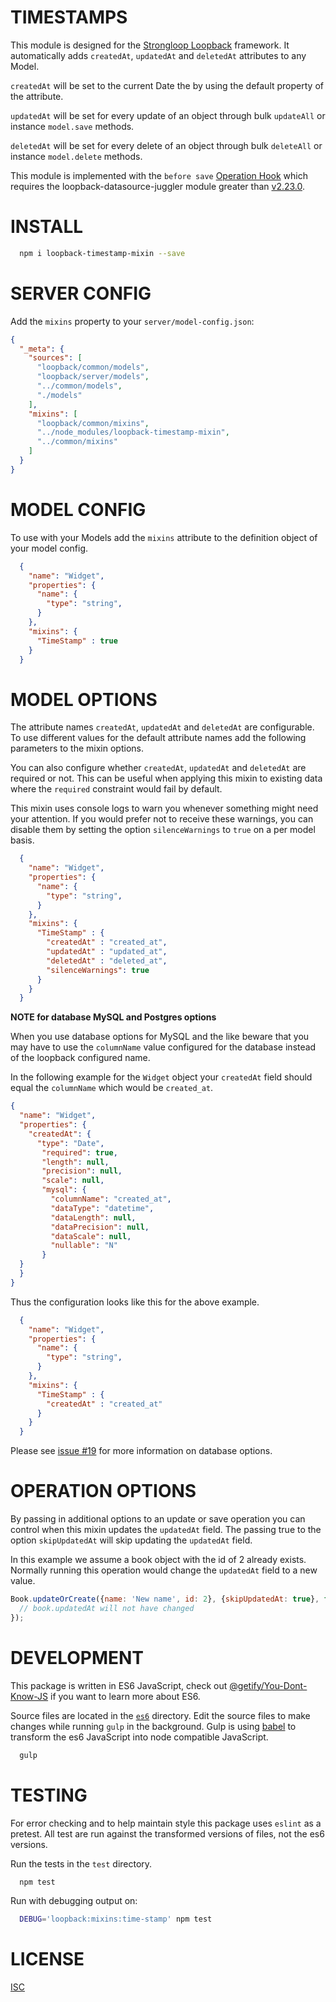 TIMESTAMPS
=============

This module is designed for the [Strongloop Loopback](https://github.com/strongloop/loopback) framework.  It automatically adds `createdAt`, `updatedAt` and `deletedAt` attributes to any Model.

`createdAt` will be set to the current Date the by using the default property of the attribute.

`updatedAt` will be set for every update of an object through bulk `updateAll` or instance `model.save` methods.

`deletedAt` will be set for every delete of an object through bulk `deleteAll` or instance `model.delete` methods.

This module is implemented with the `before save` [Operation Hook](http://docs.strongloop.com/display/public/LB/Operation+hooks#Operationhooks-beforesave) which requires the  loopback-datasource-juggler module greater than  [v2.23.0](strongloop/loopback-datasource-juggler@0002aaedeffadda34ae03752d03d0805ab661665).

INSTALL
=============

```bash
  npm i loopback-timestamp-mixin --save
```

SERVER CONFIG
=============

Add the `mixins` property to your `server/model-config.json`:

```json
{
  "_meta": {
    "sources": [
      "loopback/common/models",
      "loopback/server/models",
      "../common/models",
      "./models"
    ],
    "mixins": [
      "loopback/common/mixins",
      "../node_modules/loopback-timestamp-mixin",
      "../common/mixins"
    ]
  }
}
```

MODEL CONFIG
=============

To use with your Models add the `mixins` attribute to the definition object of your model config.

```json
  {
    "name": "Widget",
    "properties": {
      "name": {
        "type": "string",
      }
    },
    "mixins": {
      "TimeStamp" : true
    }
  }
```

MODEL OPTIONS
=============

The attribute names `createdAt`, `updatedAt` and `deletedAt` are configurable.  To use different values for the default attribute names add the following parameters to the mixin options.

You can also configure whether `createdAt`, `updatedAt` and `deletedAt` are required or not. This can be useful when applying this mixin to existing data where the `required` constraint would fail by default.

This mixin uses console logs to warn you whenever something might need your attention. If you would prefer not to receive these warnings, you can disable them by setting the option `silenceWarnings` to `true` on a per model basis.

```json
  {
    "name": "Widget",
    "properties": {
      "name": {
        "type": "string",
      }
    },
    "mixins": {
      "TimeStamp" : {
        "createdAt" : "created_at",
        "updatedAt" : "updated_at",
        "deletedAt" : "deleted_at",
        "silenceWarnings": true
      }
    }
  }
```

**NOTE for database MySQL and Postgres options**

When you use database options for MySQL and the like beware that you may have to use the `columnName` value configured for the database instead of the loopback configured name.

In the following example for the `Widget` object your `createdAt` field should equal the `columnName` which would be `created_at`.

```json
{
  "name": "Widget",
  "properties": {
    "createdAt": {
      "type": "Date",
       "required": true,
       "length": null,
       "precision": null,
       "scale": null,
       "mysql": {
         "columnName": "created_at",
         "dataType": "datetime",
         "dataLength": null,
         "dataPrecision": null,
         "dataScale": null,
         "nullable": "N"
       }
  }
  }
}
```
Thus the configuration looks like this for the above example.

```json
  {
    "name": "Widget",
    "properties": {
      "name": {
        "type": "string",
      }
    },
    "mixins": {
      "TimeStamp" : {
        "createdAt" : "created_at"
      }
    }
  }
```

Please see [issue #19](clarkbw/loopback-ds-timestamp-mixin/issues/19) for more information on database options.

OPERATION OPTIONS
=============

By passing in additional options to an update or save operation you can control when this mixin updates the `updatedAt` field.  The passing true to the option `skipUpdatedAt` will skip updating the `updatedAt` field.

In this example we assume a book object with the id of 2 already exists. Normally running this operation would change the `updatedAt` field to a new value.

```js
Book.updateOrCreate({name: 'New name', id: 2}, {skipUpdatedAt: true}, function(err, book) {
  // book.updatedAt will not have changed
});
```

DEVELOPMENT
=============

This package is written in ES6 JavaScript, check out [@getify/You-Dont-Know-JS](https://github.com/getify/You-Dont-Know-JS) if you want to learn more about ES6.

Source files are located in the [`es6`](https://github.com/clarkbw/loopback-ds-timestamp-mixin/tree/master/es6) directory.  Edit the source files to make changes while running `gulp` in the background.  Gulp is using [babel](https://babeljs.io/docs/setup/#gulp) to transform the es6 JavaScript into node compatible JavaScript.

```bash
  gulp
```

TESTING
=============

For error checking and to help maintain style this package uses `eslint` as a pretest.  All test are run against the transformed versions of files, not the es6 versions.

Run the tests in the `test` directory.

```bash
  npm test
```

Run with debugging output on:

```bash
  DEBUG='loopback:mixins:time-stamp' npm test
```

LICENSE
=============
[ISC](LICENSE)
